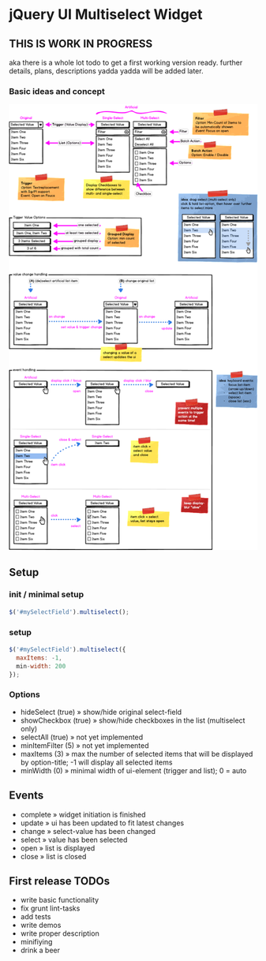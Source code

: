 # jQuery UI Multiselect Widget #

## THIS IS WORK IN PROGRESS
aka there is a whole lot todo to get a first working version ready.
further details, plans, descriptions yadda yadda will be added later.



### Basic ideas and concept
![wireframe](/demo/img/wireframe.png)



## Setup

### init / minimal setup
```javascript
$('#mySelectField').multiselect();
```

### setup
```javascript
$('#mySelectField').multiselect({
  maxItems: -1,
  min-width: 200
});
```

### Options
- hideSelect (true) » show/hide original select-field
- showCheckbox (true) » show/hide checkboxes in the list (multiselect only)
- selectAll (true) » not yet implemented
- minItemFilter (5) » not yet implemented
- maxItems (3) » max the number of selected items that will be displayed by option-title; -1 will display all 
selected items
- minWidth (0) » minimal width of ui-element (trigger and list); 0 = auto



## Events
- complete » widget initiation is finished
- update » ui has been updated to fit latest changes 
- change » select-value has been changed
- select » value has been selected
- open » list is displayed
- close » list is closed



## First release TODOs
- write basic functionality
- fix grunt lint-tasks
- add tests
- write demos
- write proper description
- minifiying
- drink a beer